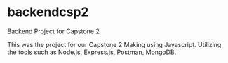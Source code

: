 # backendcsp2
Backend Project for Capstone 2 

This was the project for our Capstone 2 Making using Javascript. Utilizing the tools such as Node.js, Express.js, Postman, MongoDB. 

